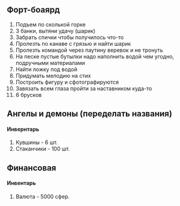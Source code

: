## Форт-боаярд
1. Подъем по сколькой горке
2. 3 банки, вытяни удачу (шарик)
3. Забрать спички чтобы получилось что-то
4. Пролезть по канаве с грязью и найти шарик
5. Пролезть командой через паутину веревок и не тронуть
6. На песке пустые бутылки надо наполнить водой чем угодно, подручными материалами
7. Найти ложку под водой
8. Придумать мелодию на стих
9. Построить фигуру и сфотографируются
10. Завязать всем глаза пройти за наставником куда-то
11. 6 брусков


## Ангелы и демоны (переделать названия)
#### Инвернтарь
1. Кувшины - 6 шт.
2. Стаканчики - 100 шт. 

## Финансовая
#### Инвентарь
1. Валюта - 5000 сфер.